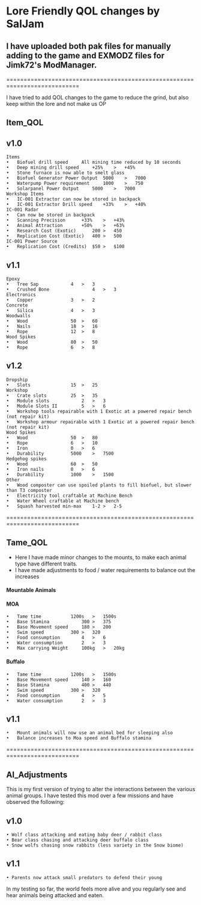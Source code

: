# Lore Friendly QOL changes by SalJam

## I have uploaded both pak files for manually adding to the game and EXMODZ files for Jimk72's ModManager.

===========================================================================

I have tried to add QOL changes to the game to reduce the grind, but also keep within the lore and not make us OP
## Item_QOL

## v1.0
	Items
	•	Biofuel	drill speed		All mining time reduced by 10 seconds
	•	Deep mining drill speed		+25%	>	+45%
	•	Stone furnace is now able to smelt glass	
	•	Biofuel Generator Power Output	5000	>	7000
	•	Waterpump Power requirement 	1000	>	750
	•	Solarpanel Power Output		5000	>	7000
	Workshop Items
	•	IC-001 Extractor can now be stored in backpack
	•	IC-001 Extractor Drill speed	+33%	>	+40%
	IC-001 Radar
	•	Can now be stored in backpack
	•	Scanning Precision		+33%	>	+43%
	•	Animal Attraction		+50%	>	+63%
	•	Research Cost (Exotic)		200	>	450
	•	Replication Cost (Exotic)	400	>	500
	IC-001 Power Source
	•	Replication Cost (Credits)	$50	>	$100

## v1.1
	Epoxy
	•	Tree Sap			4	>	3
	•	Crushed Bone		        4	>	3 
	Electronics
	•	Copper				3	>	2
	Concrete
	•	Silica				4	>	3
	Woodwalls				
	•	Wood				50	>	60
	•	Nails				18	>	16
	•	Rope				12	>	8
	Wood Spikes
	•	Wood				80	>	50
	•	Rope				6	>	8

## v1.2
	Dropship
	•	Slots				15	>	25
	Workshop
	•	Crate slots			25	>	35
	•	Module slots			2	>	3
	•	Module Slots II			5	>	6
	•	Workshop tools repairable with 1 Exotic at a powered repair bench (not repair kit)
	•	Workshop armour repairable with 1 Exotic at a powered repair bench (not repair kit)
	Wood Spikes
	•	Wood				50	>	80
	•	Rope				6	>	10
	•	Iron				0	>	6
	•	Durability			5000	>	7500
	Hedgehog spikes
	•	Wood				60	>	50
	•	Iron nails			0	>	6
	•	Durability			1000	>	1500
	Other
	•	Wood composter can use spoiled plants to fill biofuel, but slower than T3 composter 
	•	Electricity tool craftable at Machine Bench
	•	Water Wheel craftable at Machine bench
	•	Squash harvested min-max	1-2	>	2-5


===========================================================================


## Tame_QOL

- Here I have made minor changes to the mounts, to make each animal type have different traits.
- I have made adjustments to food / water requirements to balance out the increases

#### Mountable Animals
#### MOA	
	•	Tame time 			1200s 	>	1500s
	•	Base Stamina			300	>	375 
	•	Base Movement speed		180	>	200 
	•	Swim speed			300	>	320
	•	Food consumption		4	>	6
	•	Water consumption		2	>	3
	•	Max carrying Weight		100kg	>	20kg
		
#### Buffalo
	•	Tame time 			1200s 	>	1500s
	•	Base Movement speed		140	>	160
	•	Base Stamina			400	>	440
	•	Swim speed			300	>	320
	•	Food consumption		4	>	5
	•	Water consumption		2	>	3
## v1.1
	•	Mount animals will now use an animal bed for sleeping also
	•	Balance increases to Moa speed and Buffalo stamina
	
===========================================================================

## AI_Adjustments

This is my first version of trying to alter the interactions between the various animal groups.
I have tested this mod over a few missions and have observed the following:
## v1.0
	• Wolf class attacking and eating baby deer / rabbit class
	• Bear class chasing and attacking deer buffalo class
	• Snow wolfs chasing snow rabbits (less variety in the Snow biome)
## v1.1	
	• Parents now attack small predators to defend their young

In my testing so far, the world feels more alive and you regularly see and hear animals being attacked and eaten.
